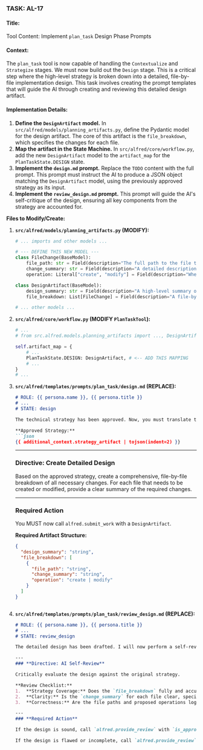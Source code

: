 ### **TASK: AL-17**

#### **Title:**
Tool Content: Implement `plan_task` Design Phase Prompts

#### **Context:**
The `plan_task` tool is now capable of handling the `Contextualize` and `Strategize` stages. We must now build out the `Design` stage. This is a critical step where the high-level strategy is broken down into a detailed, file-by-file implementation design. This task involves creating the prompt templates that will guide the AI through creating and reviewing this detailed design artifact.

#### **Implementation Details:**
1.  **Define the `DesignArtifact` model.** In `src/alfred/models/planning_artifacts.py`, define the Pydantic model for the design artifact. The core of this artifact is the `file_breakdown`, which specifies the changes for each file.
2.  **Map the artifact in the State Machine.** In `src/alfred/core/workflow.py`, add the new `DesignArtifact` model to the `artifact_map` for the `PlanTaskState.DESIGN` state.
3.  **Implement the `design.md` prompt.** Replace the `TODO` content with the full prompt. This prompt must instruct the AI to produce a JSON object matching the `DesignArtifact` model, using the previously approved strategy as its input.
4.  **Implement the `review_design.md` prompt.** This prompt will guide the AI's self-critique of the design, ensuring all key components from the strategy are accounted for.

**Files to Modify/Create:**

1.  **`src/alfred/models/planning_artifacts.py` (MODIFY):**
    ```python
    # ... imports and other models ...

    # --- DEFINE THIS NEW MODEL ---
    class FileChange(BaseModel):
        file_path: str = Field(description="The full path to the file that will be created or modified.")
        change_summary: str = Field(description="A detailed description of the new content or changes for this file.")
        operation: Literal["create", "modify"] = Field(description="Whether the file will be created or modified.")

    class DesignArtifact(BaseModel):
        design_summary: str = Field(description="A high-level summary of the implementation design.")
        file_breakdown: List[FileChange] = Field(description="A file-by-file breakdown of all required changes.")
    
    # ... other models ...
    ```

2.  **`src/alfred/core/workflow.py` (MODIFY `PlanTaskTool`):**
    ```python
    # ...
    # from src.alfred.models.planning_artifacts import ..., DesignArtifact, ...
    
    self.artifact_map = {
        # ...
        PlanTaskState.DESIGN: DesignArtifact, # <-- ADD THIS MAPPING
        # ...
    }
    # ...
    ```

3.  **`src/alfred/templates/prompts/plan_task/design.md` (REPLACE):**
    ```markdown
    # ROLE: {{ persona.name }}, {{ persona.title }}
    # ...
    # STATE: design

    The technical strategy has been approved. Now, you must translate this strategy into a detailed, file-level implementation design.

    **Approved Strategy:**
    ```json
    {{ additional_context.strategy_artifact | tojson(indent=2) }}
    ```

    ---
    ### **Directive: Create Detailed Design**

    Based on the approved strategy, create a comprehensive, file-by-file breakdown of all necessary changes. For each file that needs to be created or modified, provide a clear summary of the required changes.

    ---
    ### **Required Action**

    You MUST now call `alfred.submit_work` with a `DesignArtifact`.

    **Required Artifact Structure:**
    ```json
    {
      "design_summary": "string",
      "file_breakdown": [
        {
          "file_path": "string",
          "change_summary": "string",
          "operation": "create | modify"
        }
      ]
    }
    ```
    ```

4.  **`src/alfred/templates/prompts/plan_task/review_design.md` (REPLACE):**
    ```markdown
    # ROLE: {{ persona.name }}, {{ persona.title }}
    # ...
    # STATE: review_design

    The detailed design has been drafted. I will now perform a self-review to ensure it fully implements the approved strategy.

    ---
    ### **Directive: AI Self-Review**

    Critically evaluate the design against the original strategy.

    **Review Checklist:**
    1.  **Strategy Coverage:** Does the `file_breakdown` fully and accurately implement every `key_component` mentioned in the strategy?
    2.  **Clarity:** Is the `change_summary` for each file clear, specific, and actionable?
    3.  **Correctness:** Are the file paths and proposed operations logical and correct?

    ---
    ### **Required Action**

    If the design is sound, call `alfred.provide_review` with `is_approved=True` and a brief confirmation in `feedback_notes`.

    If the design is flawed or incomplete, call `alfred.provide_review` with `is_approved=False` and detailed `feedback_notes` on the necessary corrections.
    ```
